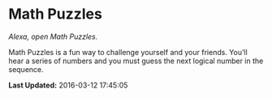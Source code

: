 # Math Puzzles
*Alexa, open Math Puzzles.*

Math Puzzles is a fun way to challenge yourself and your friends. You’ll hear a series of numbers and you must guess the next logical number in the sequence.

**Last Updated:** 2016-03-12 17:45:05